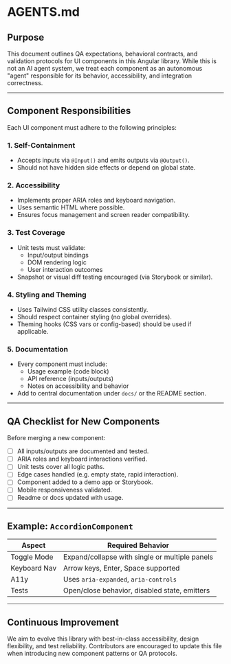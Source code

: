 # AGENTS.md

## Purpose

This document outlines QA expectations, behavioral contracts, and validation protocols for UI components in this Angular library. While this is not an AI agent system, we treat each component as an autonomous "agent" responsible for its behavior, accessibility, and integration correctness.

---

## Component Responsibilities

Each UI component must adhere to the following principles:

### 1. **Self-Containment**
- Accepts inputs via `@Input()` and emits outputs via `@Output()`.
- Should not have hidden side effects or depend on global state.

### 2. **Accessibility**
- Implements proper ARIA roles and keyboard navigation.
- Uses semantic HTML where possible.
- Ensures focus management and screen reader compatibility.

### 3. **Test Coverage**
- Unit tests must validate:
  - Input/output bindings
  - DOM rendering logic
  - User interaction outcomes
- Snapshot or visual diff testing encouraged (via Storybook or similar).

### 4. **Styling and Theming**
- Uses Tailwind CSS utility classes consistently.
- Should respect container styling (no global overrides).
- Theming hooks (CSS vars or config-based) should be used if applicable.

### 5. **Documentation**
- Every component must include:
  - Usage example (code block)
  - API reference (inputs/outputs)
  - Notes on accessibility and behavior
- Add to central documentation under `docs/` or the README section.

---

## QA Checklist for New Components

Before merging a new component:

- [ ] All inputs/outputs are documented and tested.
- [ ] ARIA roles and keyboard interactions verified.
- [ ] Unit tests cover all logic paths.
- [ ] Edge cases handled (e.g. empty state, rapid interaction).
- [ ] Component added to a demo app or Storybook.
- [ ] Mobile responsiveness validated.
- [ ] Readme or docs updated with usage.

---

## Example: `AccordionComponent`

| Aspect        | Required Behavior                         |
|---------------|-------------------------------------------|
| Toggle Mode   | Expand/collapse with single or multiple panels |
| Keyboard Nav  | Arrow keys, Enter, Space supported        |
| A11y          | Uses `aria-expanded`, `aria-controls`     |
| Tests         | Open/close behavior, disabled state, emitters |

---

## Continuous Improvement

We aim to evolve this library with best-in-class accessibility, design flexibility, and test reliability. Contributors are encouraged to update this file when introducing new component patterns or QA protocols.

